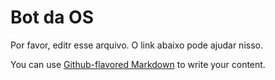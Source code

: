 # Bot da OS

Por favor, editr esse arquivo. O link abaixo pode ajudar nisso.

You can use [Github-flavored Markdown](https://guides.github.com/features/mastering-markdown/)
to write your content.
